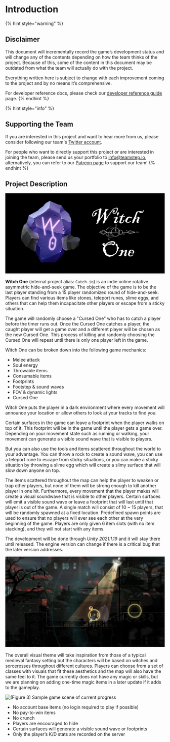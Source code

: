 # Introduction

{% hint style="warning" %}
## Disclaimer

This document will incrementally record the game’s development status and will change any of the contents depending on how the team thinks of the project. Because of this, some of the content in this document may be outdated from what the team will actually do with the project.

Everything written here is subject to change with each improvement coming to the project and by no means it’s comprehensive.

For developer reference docs, please check our [developer reference guide](https://devdocs.witchone.io) page.
{% endhint %}

{% hint style="info" %}
## Supporting the Team

If you are interested in this project and want to hear more from us, please consider following our team's [Twitter account](https://twitter.com/teamstepgames).

For people who want to directly support this project or are interested in joining the team, please send us your portfolio to info@teamstep.io, alternatively, you can refer to our [Patreon page](https://www.patreon.com/teamstep) to support our team!
{% endhint %}

## Project Description

![](.gitbook/assets/title-cover.jpg)

**Witch One** (internal project alias: `Catch.io`) is an indie online rotative asymmetric hide-and-seek game. The objective of the game is to be the last player standing from a 15 player randomized round of hide-and-seek. Players can find various items like stones, teleport runes, slime eggs, and others that can help them incapacitate other players or escape from a sticky situation.

The game will randomly choose a "Cursed One" who has to catch a player before the timer runs out. Once the Cursed One catches a player, the caught player will get a game over and a different player will be chosen as the new Cursed One. This process of killing and randomly choosing the Cursed One will repeat until there is only one player left in the game.

Witch One can be broken down into the following game mechanics:

* Melee attack
* Soul energy
* Throwable items
* Consumable items
* Footprints
* Footstep & sound waves
* FOV & dynamic lights
* Cursed One

Witch One puts the player in a dark environment where every movement will announce your location or allow others to look at your tracks to find you.

Certain surfaces in the game can leave a footprint when the player walks on top of it. This footprint will be in the game until the player gets a game over. Depending on your movement state such as running or walking, your movement can generate a visible sound wave that is visible to players.

But you can also use the tools and items scattered throughout the world to your advantage. You can throw a rock to create a sound wave, you can use a teleport rune to escape from sticky situations, or you can make a sticky situation by throwing a slime egg which will create a slimy surface that will slow down anyone on top.

The items scattered throughout the map can help the player to weaken or trap other players, but none of them will be strong enough to kill another player in one hit. Furthermore, every movement that the player makes will create a visual soundwave that is visible to other players. Certain surfaces will emit a visible sound wave or leave a footprint that will last until that player is out of the game. A single match will consist of 10 \~ 15 players, that will be randomly spawned at a fixed location. Predefined spawn points are used to ensure that no players will ever see each other at the very beginning of the game. Players are only given 6 item slots (with no item stacking), and they will not start with any items.

The development will be done through _Unity 2021.1.19_ and it will stay there until released. The engine version can change if there is a critical bug that the later version addresses.

![(Figure 2) Sound visualization from Mark of the Ninja](.gitbook/assets/1.jpeg)

The overall visual theme will take inspiration from those of a typical medieval fantasy setting but the characters will be based on witches and sorceresses throughout different cultures. Players can choose from a set of classes with visuals that fit these aesthetics and the map will also have the same feel to it. The game currently does not have any magic or skills, but we are planning on adding one-time magic items in a later update if it adds to the gameplay.

![(Figure 3) Sample game scene of current progress](.gitbook/assets/gameplay-demo.gif)

* No account base items (no login required to play if possible)
* No pay-to-win items
* No crunch
* Players are encouraged to hide
* Certain surfaces will generate a visible sound wave or footprints
* Only the player’s K/D stats are recorded on the server
